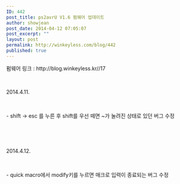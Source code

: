 ```yaml
---
ID: 442
post_title: ps2avrU V1.6 펌웨어 업데이트
author: showjean
post_date: 2014-04-12 07:05:07
post_excerpt: ""
layout: post
permalink: http://winkeyless.com/blog/442
published: true
---
```

<p>펌웨어 링크 : http://blog.winkeyless.kr//17</p><p><br /></p><p>2014.4.11.</p><p><br /></p><p>-&nbsp;shift -&gt; esc 를 누른 후 shift를 우선 떼면 ~가 눌려진 상태로 있던 버그 수정</p><p><br /></p><p><br /></p><p>2014.4.12.</p><p><br /></p><p>-&nbsp;quick macro에서 modify키를 누르면 매크로 입력이 종료되는 버그 수정</p>